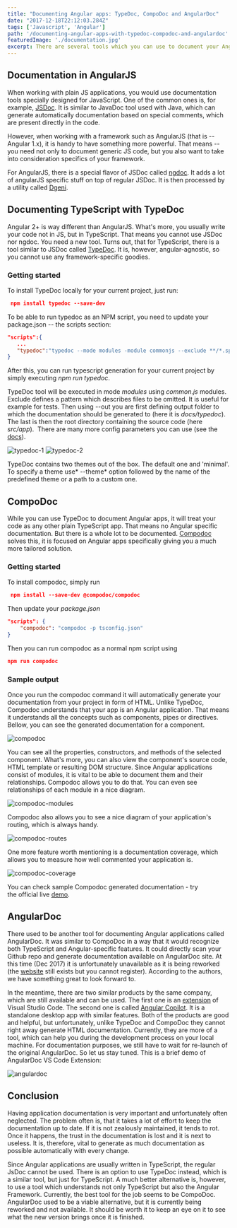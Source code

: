 ```yaml
---
title: "Documenting Angular apps: TypeDoc, CompoDoc and AngularDoc"
date: "2017-12-18T22:12:03.284Z"
tags: ['Javascript', 'Angular']
path: '/documenting-angular-apps-with-typedoc-compodoc-and-angulardoc'
featuredImage: './documentation.jpg'
excerpt: There are several tools which you can use to document your Angular 2+ app. Let's compare them so you can decide what is the most suitable for your app.
---
```


<PostHeader frontmatter={props.data.mdx.frontmatter} />

Documentation in AngularJS
--------------------------

When working with plain JS applications, you would use documentation tools specially designed for JavaScript. One of the common ones is, for example, [JSDoc](http://usejsdoc.org/). It is similar to JavaDoc tool used with Java, which can generate automatically documentation based on special comments, which are present directly in the code.

However, when working with a framework such as AngularJS (that is -- Angular 1.x), it is handy to have something more powerful. That means -- you need not only to document generic JS code, but you also want to take into consideration specifics of your framework.

For AngularJS, there is a special flavor of JSDoc called [ngdoc](https://github.com/angular/angular.js/wiki/Writing-AngularJS-Documentation). It adds a lot of angularJS specific stuff on top of regular JSDoc. It is then processed by a utility called [Dgeni](https://github.com/angular/dgeni).

Documenting TypeScript with TypeDoc
-----------------------------------

Angular 2+ is way different than AngularJS. What's more, you usually write your code not in JS, but in TypeScript. That means you cannot use JSDoc nor ngdoc. You need a new tool. Turns out, that for TypeScript, there is a tool similar to JSDoc called [TypeDoc](http://typedoc.org/). It is, however, angular-agnostic, so you cannot use any framework-specific goodies.

### Getting started

To install TypeDoc locally for your current project, just run:

```json
 npm install typedoc --save-dev
```

To be able to run typedoc as an NPM script, you need to update your package.json -- the scripts section:

```json
"scripts":{
   ...
   "typedoc":"typedoc --mode modules -module commonjs --exclude **/*.spec.ts --out docs/typedoc src/app"
}
```

After this, you can run typescript generation for your current project by simply executing *npm run typedoc*.

TypeDoc tool will be executed in mode *modules* using *common.js* modules. Exclude defines a pattern which describes files to be omitted. It is useful for example for tests. Then using \--out you are first defining output folder to which the documentation should be generated to (here it is *docs/typedoc*). The last is then the root directory containing the source code (here *src/app*).  There are many more config parameters you can use (see the [docs](https://github.com/TypeStrong/typedoc)).

![typedoc-1](./documentation-typedoc.png)
![typedoc-2](./documentation-typedoc-2.png)

TypeDoc contains two themes out of the box. The default one and 'minimal'. To specify a theme use* \--theme* option followed by the name of the predefined theme or a path to a custom one.

CompoDoc
--------

While you can use TypeDoc to document Angular apps, it will treat your code as any other plain TypeScript app. That means no Angular specific documentation. But there is a whole lot to be documented. [Compodoc](https://compodoc.github.io/website/) solves this, it is focused on Angular apps specifically giving you a much more tailored solution.

### Getting started

To install compodoc, simply run

```json
 npm install --save-dev @compodoc/compodoc
```

Then update your *package.json*

```json
"scripts": {
    "compodoc": "compodoc -p tsconfig.json"
}
```

Then you can run compodoc as a normal npm script using

```json
npm run compodoc
```

### Sample output

Once you run the compodoc command it will automatically generate your documentation from your project in form of HTML. Unlike TypeDoc, Compodoc understands that your app is an Angular application. That means it understands all the concepts such as components, pipes or directives. Bellow, you can see the generated documentation for a component.

![compodoc](./documentation-compodoc.png)

You can see all the properties, constructors, and methods of the selected component. What\'s more, you can also view the component\'s source code, HTML template or resulting DOM structure. Since Angular applications consist of modules, it is vital to be able to document them and their relationships. Compodoc allows you to do that. You can even see relationships of each module in a nice diagram.

![compodoc-modules](./documentation-compodoc-modules.png)

Compodoc also allows you to see a nice diagram of your application\'s routing, which is always handy.

![compodoc-routes](./documentation-compodoc-routes.png)

One more feature worth mentioning is a documentation coverage, which allows you to measure how well commented your application is.

![compodoc-coverage](./documentation-compodoc-coverage.png)

You can check sample Compodoc generated documentation - try the official live [demo](https://compodoc.github.io/compodoc-demo-todomvc-angular/).

AngularDoc
----------

There used to be another tool for documenting Angular applications called AngularDoc. It was similar to CompoDoc in a way that it would recognize both TypeScript and Angular-specific features. It could directly scan your Github repo and generate documentation available on AngularDoc site. At this time (Dec 2017) it is unfortunately unavailable as it is being reworked (the [website](https://angulardoc.io/main) still exists but you cannot register). According to the authors, we have something great to look forward to.

In the meantime, there are two similar products by the same company, which are still available and can be used. The first one is an [extension](https://marketplace.visualstudio.com/items?itemName=AngularDoc.angulardoc-vscode) of Visual Studio Code. The second one is called [Angular Copilot](https://angulardoc.github.io/#/products). It is a standalone desktop app with similar features. Both of the products are good and helpful, but unfortunately, unlike TypeDoc and CompoDoc they cannot right away generate HTML documentation. Currently, they are more of a tool, which can help you during the development process on your local machine. For documentation purposes, we still have to wait for re-launch of the original AngularDoc. So let us stay tuned. This is a brief demo of AngularDoc VS Code Extension:

![angulardoc](./documentation-angulardoc-extension.gif)

Conclusion
----------

Having application documentation is very important and unfortunately often neglected. The problem often is, that it takes a lot of effort to keep the documentation up to date. If it is not zealously maintained, it tends to rot. Once it happens, the trust in the documentation is lost and it is next to useless. It is, therefore, vital to generate as much documentation as possible automatically with every change.

Since Angular applications are usually written in TypeScript, the regular JsDoc cannot be used. There is an option to use TypeDoc instead, which is a similar tool, but just for TypeScript. A much better alternative is, however, to use a tool which understands not only TypeScript but also the Angular Framework. Currently, the best tool for the job seems to be CompoDoc. AngularDoc used to be a viable alternative, but it is currently being reworked and not available. It should be worth it to keep an eye on it to see what the new version brings once it is finished.
